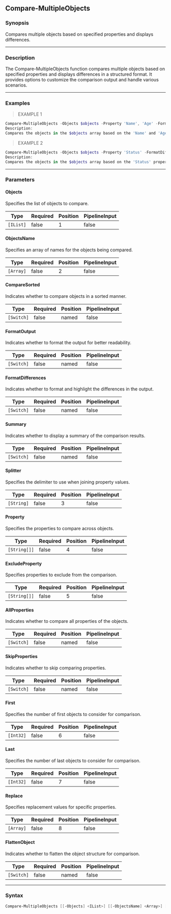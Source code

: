 Compare-MultipleObjects
-----------------------

### Synopsis
Compares multiple objects based on specified properties and displays differences.

---

### Description

The Compare-MultipleObjects function compares multiple objects based on specified properties and displays differences in a structured format. It provides options to customize the comparison output and handle various scenarios.

---

### Examples
> EXAMPLE 1

```PowerShell
Compare-MultipleObjects -Objects $objects -Property 'Name', 'Age' -FormatOutput
Description:
Compares the objects in the $objects array based on the 'Name' and 'Age' properties and formats the output for better readability.
```
> EXAMPLE 2

```PowerShell
Compare-MultipleObjects -Objects $objects -Property 'Status' -FormatDifferences
Description:
Compares the objects in the $objects array based on the 'Status' property and highlights the differences in the output.
```

---

### Parameters
#### **Objects**
Specifies the list of objects to compare.

|Type     |Required|Position|PipelineInput|
|---------|--------|--------|-------------|
|`[IList]`|false   |1       |false        |

#### **ObjectsName**
Specifies an array of names for the objects being compared.

|Type     |Required|Position|PipelineInput|
|---------|--------|--------|-------------|
|`[Array]`|false   |2       |false        |

#### **CompareSorted**
Indicates whether to compare objects in a sorted manner.

|Type      |Required|Position|PipelineInput|
|----------|--------|--------|-------------|
|`[Switch]`|false   |named   |false        |

#### **FormatOutput**
Indicates whether to format the output for better readability.

|Type      |Required|Position|PipelineInput|
|----------|--------|--------|-------------|
|`[Switch]`|false   |named   |false        |

#### **FormatDifferences**
Indicates whether to format and highlight the differences in the output.

|Type      |Required|Position|PipelineInput|
|----------|--------|--------|-------------|
|`[Switch]`|false   |named   |false        |

#### **Summary**
Indicates whether to display a summary of the comparison results.

|Type      |Required|Position|PipelineInput|
|----------|--------|--------|-------------|
|`[Switch]`|false   |named   |false        |

#### **Splitter**
Specifies the delimiter to use when joining property values.

|Type      |Required|Position|PipelineInput|
|----------|--------|--------|-------------|
|`[String]`|false   |3       |false        |

#### **Property**
Specifies the properties to compare across objects.

|Type        |Required|Position|PipelineInput|
|------------|--------|--------|-------------|
|`[String[]]`|false   |4       |false        |

#### **ExcludeProperty**
Specifies properties to exclude from the comparison.

|Type        |Required|Position|PipelineInput|
|------------|--------|--------|-------------|
|`[String[]]`|false   |5       |false        |

#### **AllProperties**
Indicates whether to compare all properties of the objects.

|Type      |Required|Position|PipelineInput|
|----------|--------|--------|-------------|
|`[Switch]`|false   |named   |false        |

#### **SkipProperties**
Indicates whether to skip comparing properties.

|Type      |Required|Position|PipelineInput|
|----------|--------|--------|-------------|
|`[Switch]`|false   |named   |false        |

#### **First**
Specifies the number of first objects to consider for comparison.

|Type     |Required|Position|PipelineInput|
|---------|--------|--------|-------------|
|`[Int32]`|false   |6       |false        |

#### **Last**
Specifies the number of last objects to consider for comparison.

|Type     |Required|Position|PipelineInput|
|---------|--------|--------|-------------|
|`[Int32]`|false   |7       |false        |

#### **Replace**
Specifies replacement values for specific properties.

|Type     |Required|Position|PipelineInput|
|---------|--------|--------|-------------|
|`[Array]`|false   |8       |false        |

#### **FlattenObject**
Indicates whether to flatten the object structure for comparison.

|Type      |Required|Position|PipelineInput|
|----------|--------|--------|-------------|
|`[Switch]`|false   |named   |false        |

---

### Syntax
```PowerShell
Compare-MultipleObjects [[-Objects] <IList>] [[-ObjectsName] <Array>] [-CompareSorted] [-FormatOutput] [-FormatDifferences] [-Summary] [[-Splitter] <String>] [[-Property] <String[]>] [[-ExcludeProperty] <String[]>] [-AllProperties] [-SkipProperties] [[-First] <Int32>] [[-Last] <Int32>] [[-Replace] <Array>] [-FlattenObject] [<CommonParameters>]
```
